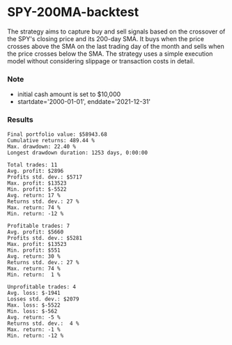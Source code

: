 # SPY-200MA-backtest

The strategy aims to capture buy and sell signals based on the crossover of the SPY's closing price and its 200-day SMA. It buys when the price crosses above the SMA on the last trading day of the month and sells when the price crosses below the SMA. The strategy uses a simple execution model without considering slippage or transaction costs in detail. 


### Note

* initial cash amount is set to $10,000
* startdate='2000-01-01', enddate='2021-12-31'


### Results 
```
Final portfolio value: $58943.68
Cumulative returns: 489.44 %
Max. drawdown: 22.40 %
Longest drawdown duration: 1253 days, 0:00:00

Total trades: 11
Avg. profit: $2896
Profits std. dev.: $5717
Max. profit: $13523
Min. profit: $-5522
Avg. return: 17 %
Returns std. dev.: 27 %
Max. return: 74 %
Min. return: -12 %

Profitable trades: 7
Avg. profit: $5660
Profits std. dev.: $5281
Max. profit: $13523
Min. profit: $551
Avg. return: 30 %
Returns std. dev.: 27 %
Max. return: 74 %
Min. return:  1 %

Unprofitable trades: 4
Avg. loss: $-1941
Losses std. dev.: $2079
Max. loss: $-5522
Min. loss: $-562
Avg. return: -5 %
Returns std. dev.:  4 %
Max. return: -1 %
Min. return: -12 %
```
